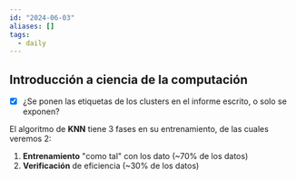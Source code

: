 ```yaml
---
id: "2024-06-03"
aliases: []
tags:
  - daily
---
```


## Introducción a ciencia de la computación

- [x] ¿Se ponen las etiquetas de los clusters en el informe escrito, o solo se exponen?

El algoritmo de **KNN** tiene 3 fases en su entrenamiento, de las cuales veremos 2:

1. **Entrenamiento** "como tal" con los dato (~70% de los datos)
2. **Verificación** de eficiencia (~30% de los datos)
